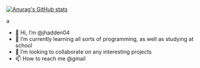 [![Anurag's GitHub stats](https://github-readme-stats.vercel.app/api?username=jhadden04)](https://github.com/anuraghazra/github-readme-stats)

a
- 👋 Hi, I’m @jhadden04
- 🌱 I’m currently learning all sorts of programming, as well as studying at school
- 💞️ I’m looking to collaborate on any interesting projects
- 📫 How to reach me @gmail

<!---
jhadden04/jhadden04 is a ✨ special ✨ repository because its `README.md` (this file) appears on your GitHub profile.
You can click the Preview link to take a look at your changes.
--->
